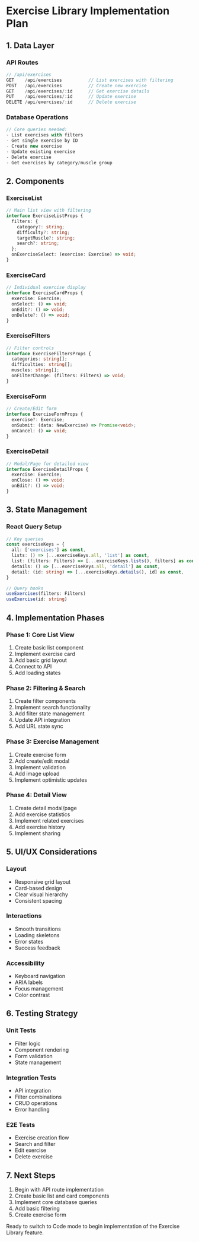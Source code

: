 # Exercise Library Implementation Plan

## 1. Data Layer

### API Routes
```typescript
// /api/exercises
GET    /api/exercises          // List exercises with filtering
POST   /api/exercises          // Create new exercise
GET    /api/exercises/:id      // Get exercise details
PUT    /api/exercises/:id      // Update exercise
DELETE /api/exercises/:id      // Delete exercise
```

### Database Operations
```typescript
// Core queries needed:
- List exercises with filters
- Get single exercise by ID
- Create new exercise
- Update existing exercise
- Delete exercise
- Get exercises by category/muscle group
```

## 2. Components

### ExerciseList
```typescript
// Main list view with filtering
interface ExerciseListProps {
  filters: {
    category?: string;
    difficulty?: string;
    targetMuscle?: string;
    search?: string;
  };
  onExerciseSelect: (exercise: Exercise) => void;
}
```

### ExerciseCard
```typescript
// Individual exercise display
interface ExerciseCardProps {
  exercise: Exercise;
  onSelect: () => void;
  onEdit?: () => void;
  onDelete?: () => void;
}
```

### ExerciseFilters
```typescript
// Filter controls
interface ExerciseFiltersProps {
  categories: string[];
  difficulties: string[];
  muscles: string[];
  onFilterChange: (filters: Filters) => void;
}
```

### ExerciseForm
```typescript
// Create/Edit form
interface ExerciseFormProps {
  exercise?: Exercise;
  onSubmit: (data: NewExercise) => Promise<void>;
  onCancel: () => void;
}
```

### ExerciseDetail
```typescript
// Modal/Page for detailed view
interface ExerciseDetailProps {
  exercise: Exercise;
  onClose: () => void;
  onEdit?: () => void;
}
```

## 3. State Management

### React Query Setup
```typescript
// Key queries
const exerciseKeys = {
  all: ['exercises'] as const,
  lists: () => [...exerciseKeys.all, 'list'] as const,
  list: (filters: Filters) => [...exerciseKeys.lists(), filters] as const,
  details: () => [...exerciseKeys.all, 'detail'] as const,
  detail: (id: string) => [...exerciseKeys.details(), id] as const,
}

// Query hooks
useExercises(filters: Filters)
useExercise(id: string)
```

## 4. Implementation Phases

### Phase 1: Core List View
1. Create basic list component
2. Implement exercise card
3. Add basic grid layout
4. Connect to API
5. Add loading states

### Phase 2: Filtering & Search
1. Create filter components
2. Implement search functionality
3. Add filter state management
4. Update API integration
5. Add URL state sync

### Phase 3: Exercise Management
1. Create exercise form
2. Add create/edit modal
3. Implement validation
4. Add image upload
5. Implement optimistic updates

### Phase 4: Detail View
1. Create detail modal/page
2. Add exercise statistics
3. Implement related exercises
4. Add exercise history
5. Implement sharing

## 5. UI/UX Considerations

### Layout
- Responsive grid layout
- Card-based design
- Clear visual hierarchy
- Consistent spacing

### Interactions
- Smooth transitions
- Loading skeletons
- Error states
- Success feedback

### Accessibility
- Keyboard navigation
- ARIA labels
- Focus management
- Color contrast

## 6. Testing Strategy

### Unit Tests
- Filter logic
- Component rendering
- Form validation
- State management

### Integration Tests
- API integration
- Filter combinations
- CRUD operations
- Error handling

### E2E Tests
- Exercise creation flow
- Search and filter
- Edit exercise
- Delete exercise

## 7. Next Steps

1. Begin with API route implementation
2. Create basic list and card components
3. Implement core database queries
4. Add basic filtering
5. Create exercise form

Ready to switch to Code mode to begin implementation of the Exercise Library feature.